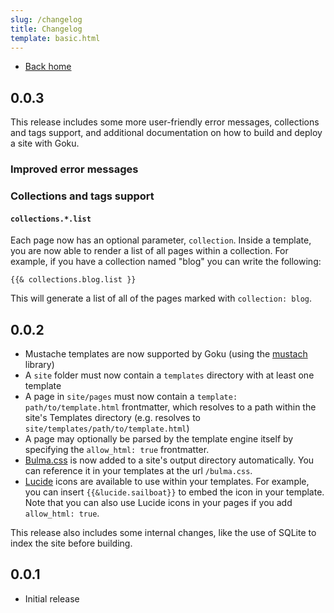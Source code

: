 ```yaml
---
slug: /changelog
title: Changelog
template: basic.html
---
```


- [Back home](/)

## 0.0.3

This release includes some more user-friendly error messages, collections and tags support, and additional documentation on how to build and deploy a site with Goku.

### Improved error messages

### Collections and tags support

#### `collections.*.list`

Each page now has an optional parameter, `collection`. Inside a template, you are now able to render a list of all pages within a collection. For example, if you have a collection named "blog" you can write the following:

```
{{& collections.blog.list }}
```

This will generate a list of all of the pages marked with `collection: blog`.

## 0.0.2

- Mustache templates are now supported by Goku (using the [mustach](https://github.com/RekGRpth/mustach) library)
- A `site` folder must now contain a `templates` directory with at least one template
- A page in `site/pages` must now contain a `template: path/to/template.html` frontmatter, which resolves to a path within the site's Templates directory (e.g. resolves to `site/templates/path/to/template.html`)
- A page may optionally be parsed by the template engine itself by specifying the `allow_html: true` frontmatter.
- [Bulma.css](https://bulma.io/) is now added to a site's output directory automatically. You can reference it in your templates at the url `/bulma.css`.
- [Lucide](https://lucide.dev/) icons are available to use within your templates. For example, you can insert `{{&lucide.sailboat}}` to embed the icon in your template. Note that you can also use Lucide icons in your pages if you add `allow_html: true`.

This release also includes some internal changes, like the use of SQLite to index the site before building.

## 0.0.1

- Initial release
